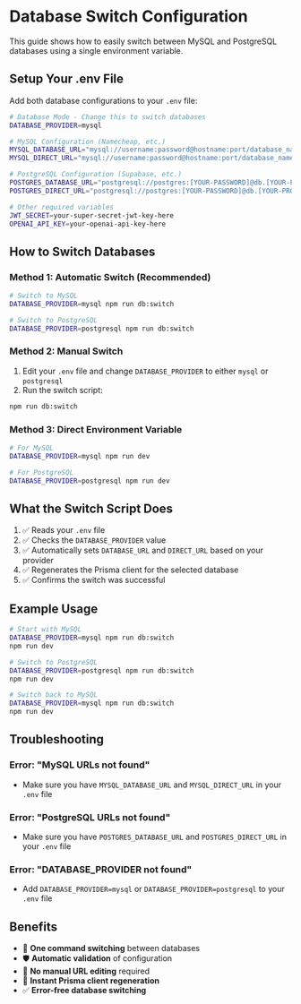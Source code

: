 # Database Switch Configuration

This guide shows how to easily switch between MySQL and PostgreSQL databases using a single environment variable.

## Setup Your .env File

Add both database configurations to your `.env` file:

```bash
# Database Mode - Change this to switch databases
DATABASE_PROVIDER=mysql

# MySQL Configuration (Namecheap, etc.)
MYSQL_DATABASE_URL="mysql://username:password@hostname:port/database_name"
MYSQL_DIRECT_URL="mysql://username:password@hostname:port/database_name"

# PostgreSQL Configuration (Supabase, etc.)
POSTGRES_DATABASE_URL="postgresql://postgres:[YOUR-PASSWORD]@db.[YOUR-PROJECT-REF].supabase.co:5432/postgres"
POSTGRES_DIRECT_URL="postgresql://postgres:[YOUR-PASSWORD]@db.[YOUR-PROJECT-REF].supabase.co:5432/postgres"

# Other required variables
JWT_SECRET=your-super-secret-jwt-key-here
OPENAI_API_KEY=your-openai-api-key-here
```

## How to Switch Databases

### Method 1: Automatic Switch (Recommended)
```bash
# Switch to MySQL
DATABASE_PROVIDER=mysql npm run db:switch

# Switch to PostgreSQL  
DATABASE_PROVIDER=postgresql npm run db:switch
```

### Method 2: Manual Switch
1. Edit your `.env` file and change `DATABASE_PROVIDER` to either `mysql` or `postgresql`
2. Run the switch script:
```bash
npm run db:switch
```

### Method 3: Direct Environment Variable
```bash
# For MySQL
DATABASE_PROVIDER=mysql npm run dev

# For PostgreSQL
DATABASE_PROVIDER=postgresql npm run dev
```

## What the Switch Script Does

1. ✅ Reads your `.env` file
2. ✅ Checks the `DATABASE_PROVIDER` value
3. ✅ Automatically sets `DATABASE_URL` and `DIRECT_URL` based on your provider
4. ✅ Regenerates the Prisma client for the selected database
5. ✅ Confirms the switch was successful

## Example Usage

```bash
# Start with MySQL
DATABASE_PROVIDER=mysql npm run db:switch
npm run dev

# Switch to PostgreSQL
DATABASE_PROVIDER=postgresql npm run db:switch
npm run dev

# Switch back to MySQL
DATABASE_PROVIDER=mysql npm run db:switch
npm run dev
```

## Troubleshooting

### Error: "MySQL URLs not found"
- Make sure you have `MYSQL_DATABASE_URL` and `MYSQL_DIRECT_URL` in your `.env` file

### Error: "PostgreSQL URLs not found"  
- Make sure you have `POSTGRES_DATABASE_URL` and `POSTGRES_DIRECT_URL` in your `.env` file

### Error: "DATABASE_PROVIDER not found"
- Add `DATABASE_PROVIDER=mysql` or `DATABASE_PROVIDER=postgresql` to your `.env` file

## Benefits

- 🔄 **One command switching** between databases
- 🛡️ **Automatic validation** of configuration
- 📝 **No manual URL editing** required
- 🚀 **Instant Prisma client regeneration**
- ✅ **Error-free database switching**
